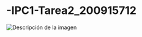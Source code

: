 # -IPC1-Tarea2_200915712
![Descripción de la imagen](https://github.com/mainmoon/-IPC1-Tarea2_200915712/blob/master/s%C3%A1b%2003%20sep%202022%2023:35:31%20CST.png)
